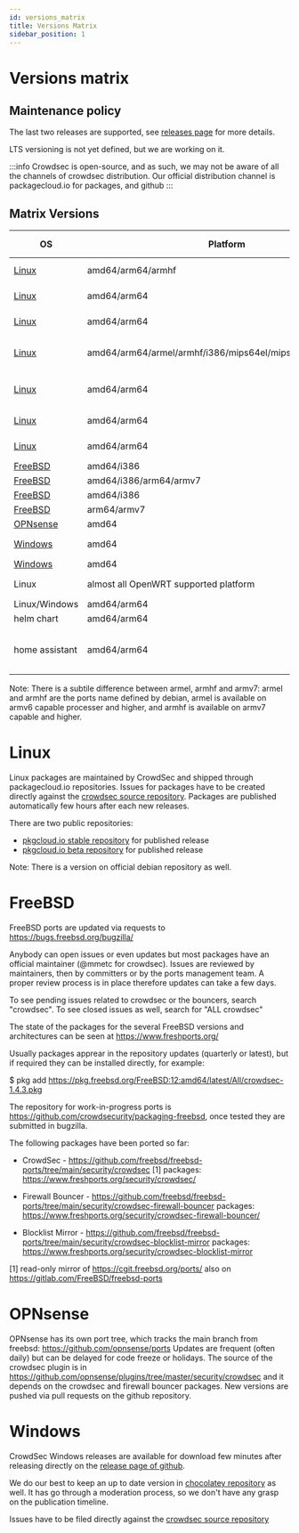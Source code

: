 ```yaml
---
id: versions_matrix
title: Versions Matrix
sidebar_position: 1
---
```

# Versions matrix

## Maintenance policy

The last two releases are supported, see [releases page](https://github.com/crowdsecurity/crowdsec/releases) for more details.

LTS versioning is not yet defined, but we are working on it.

:::info
Crowdsec is open-source, and as such, we may not be aware of all the channels of crowdsec distribution. Our official distribution channel is packagecloud.io for packages, and github
:::

## Matrix Versions

| OS | Platform | Distribution | Distribution Version | CrowdSec Version | CrowdSec Location |
|----|----------|--------------|------------------|----------------------|-------------------|
| [Linux](/getting_started/install.mdx) | amd64/arm64/armhf | Debian | bookworm/bullseye/buster/stretch | 1.6.0 and 1.5.5 | [packagecloud](https://packagecloud.io/crowdsec/crowdsec) |
| [Linux](/getting_started/install.mdx) | amd64/arm64 | RedHat/CentOS | 6/7/8/9 | 1.6.0 and 1.5.5 | [packagecloud](https://packagecloud.io/crowdsec/crowdsec) |
| [Linux](/getting_started/install.mdx) | amd64/arm64 | Oracle Linux | 7/8/9 | 1.6.0 and 1.5.5 | [packagecloud](https://packagecloud.io/crowdsec/crowdsec) |
| [Linux](/getting_started/install.mdx) | amd64/arm64/armel/armhf/i386/mips64el/mipsel/ppc64el/s390x | Debian | 1.4.6 | [official debian repository](https://packages.debian.org/search?keywords=crowdsec&searchon=names&suite=stable&section=all) |
| [Linux](/getting_started/install.mdx) | amd64/arm64 | Fedora | 38/39 | 1.6.0 (and 1.5.5 only for fc39) | [packagecloud](https://packagecloud.io/crowdsec/crowdsec) |
| [Linux](/getting_started/install.mdx) | amd64/arm64 | Amazon linux | 2 | 1.6.0 and 1.5.5 |  [packagecloud](https://packagecloud.io/crowdsec/crowdsec) |
| [Linux](/getting_started/install.mdx) | amd64/arm64 | Ubuntu Linux| 16.04/18.04/20.04/22.04/22.10 | 1.6.0 and 1.5.5| [packagecloud](https://packagecloud.io/crowdsec/crowdsec) |
| [FreeBSD](/getting_started/install_freebsd.md) | amd64/i386 | N/A | 12 | 1.5.4 | [freshports](https://www.freshports.org/security/crowdsec/) |
| [FreeBSD](/getting_started/install_freebsd.md) | amd64/i386/arm64/armv7 | N/A | 13 | 1.5.4 | [freshports](https://www.freshports.org/security/crowdsec/) |
| [FreeBSD](/getting_started/install_freebsd.md) | amd64/i386 | N/A | 14 | 1.5.4 | [freshports](https://www.freshports.org/security/crowdsec/) |
| [FreeBSD](/getting_started/install_freebsd.md) | arm64/armv7 | N/A | 14 | 1.5.4 | [freshports](https://www.freshports.org/security/crowdsec/) |
| [OPNsense](/getting_started/install_opnsense.md) | amd64 | N/A | 23.7 | 1.5.4 | [freshports](https://www.freshports.org/security/crowdsec/) |
| [Windows](/getting_started/getting_started_on_windows.md) | amd64 | to be defined | 1.6.0 | [github releases](https://github.com/crowdsecurity/crowdsec/releases/tag/v1.6.°)|
| [Windows](/getting_started/getting_started_on_windows.md) | amd64 | to be defined | 1.4.2 | [chocolatey](https://community.chocolatey.org/packages?q=crowdsec) |
| Linux | almost all OpenWRT supported platform | OpenWRT | 23.05 | 1.5.4 | [OpenWrt repository](https://openwrt.org/packages/pkgdata/crowdsec) |
| Linux/Windows | amd64/arm64 | docker | N/A | 1.5.4 | [dockerhub](https://hub.docker.com/r/crowdsecurity/crowdsec) |
| helm chart | amd64/arm64 | helm | N/A | 1.6.0 | [helm chart](https://github.com/crowdsecurity/helm-charts) |
| home assistant | amd64/arm64 | docker | N/A | 1.5.4 | [crowdsecurity home assistant addon repo](https://github.com/crowdsecurity/home-assistant-addons/)|

Note: There is a subtile difference between armel, armhf and armv7:
armel and armhf are the ports name defined by debian, armel is
available on armv6 capable processer and higher, and armhf is
available on armv7 capable and higher.

Linux
=====

Linux packages are maintained by CrowdSec and shipped through
packagecloud.io repositories. Issues for packages have to be created
directly against the [crowdsec source
repository](https://github.com/crowdsecurity/crowdsec). Packages are
published automatically few hours after each new releases.

There are two public repositories:
* [pkgcloud.io stable repository](https://packagecloud.io/crowdsec/) for published release
* [pkgcloud.io beta repository](https://packagecloud.io/crowdsec-testing/) for published release

Note: There is a version on official debian repository as well.


FreeBSD
=======

FreeBSD ports are updated via requests to https://bugs.freebsd.org/bugzilla/

Anybody can open issues or even updates but most packages have an official maintainer (@mmetc for crowdsec).
Issues are reviewed by maintainers, then by committers or by the ports management team.
A proper review process is in place therefore updates can take a few days.

To see pending issues related to crowdsec or the bouncers, search "crowdsec".
To see closed issues as well, search for "ALL crowdsec"

The state of the packages for the several FreeBSD versions and architectures can be seen at https://www.freshports.org/

Usually packages apprear in the repository updates (quarterly or latest), but
if required they can be installed directly, for example:

$ pkg add https://pkg.freebsd.org/FreeBSD:12:amd64/latest/All/crowdsec-1.4.3.pkg

The repository for work-in-progress ports is
https://github.com/crowdsecurity/packaging-freebsd, once tested they are
submitted in bugzilla.

The following packages have been ported so far:

 - CrowdSec - https://github.com/freebsd/freebsd-ports/tree/main/security/crowdsec [1]
   packages: https://www.freshports.org/security/crowdsec/

 - Firewall Bouncer - https://github.com/freebsd/freebsd-ports/tree/main/security/crowdsec-firewall-bouncer
   packages: https://www.freshports.org/security/crowdsec-firewall-bouncer/

 - Blocklist Mirror - https://github.com/freebsd/freebsd-ports/tree/main/security/crowdsec-blocklist-mirror
   packages: https://www.freshports.org/security/crowdsec-blocklist-mirror


[1] read-only mirror of https://cgit.freebsd.org/ports/
also on https://gitlab.com/FreeBSD/freebsd-ports


OPNsense 
========

OPNsense has its own port tree, which tracks the main branch from
freebsd: https://github.com/opnsense/ports Updates are frequent (often
daily) but can be delayed for code freeze or holidays.  The source of
the crowdsec plugin is in
https://github.com/opnsense/plugins/tree/master/security/crowdsec and
it depends on the crowdsec and firewall bouncer packages.  New
versions are pushed via pull requests on the github repository.

Windows
=======

CrowdSec Windows releases are available for download few minutes after
releasing directly on the [release page of
github](https://github.com/crowdsecurity/crowdsec/releases). 

We do our best to keep an up to date version in [chocolatey
repository](https://community.chocolatey.org/packages?q=crowdsec) as
well. It has go through a moderation process, so we don't have any
grasp on the publication timeline.

Issues have to be filed directly against the [crowdsec source
repository](https://github.com/crowdsecurity/crowdsec)
